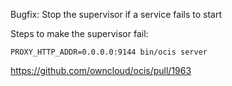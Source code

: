 Bugfix: Stop the supervisor if a service fails to start

Steps to make the supervisor fail:

`PROXY_HTTP_ADDR=0.0.0.0:9144 bin/ocis server`

https://github.com/owncloud/ocis/pull/1963
